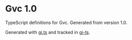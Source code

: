# Gvc 1.0

TypeScript definitions for Gvc. Generated from version 1.0.

Generated with [gi.ts](https://gitlab.gnome.org/ewlsh/gi.ts) and tracked in [gi-ts](https://github.com/gi-ts).
